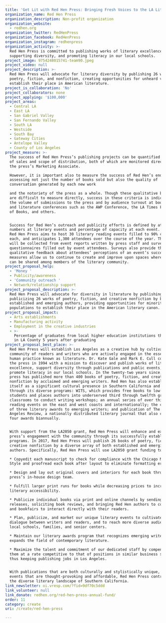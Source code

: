 ```yaml
---
title: 'Get Lit with Red Hen Press: Bringing Fresh Voices to the LA Literary Scene'
organization_name: Red Hen Press
organization_description: Non-profit organization
organization_website:
  - redhen.org
organization_twitter: RedHenPress
organization_facebook: RedHenPress
organization_instagram: redhenpress
organization_activity: >-
  Red Hen Press is committed to publishing works of literary excellence,
  supporting diversity, and promoting literacy in our local schools.
project_image: 9754248015741-team90.jpeg
project_video: null
project_description: >-
  Red Hen Press will advocate for literary diversity by publishing 26 works of
  poetry, fiction, and nonfiction, creating opportunities for unheard voices to
  establish their place in American literature.
project_is_collaboration: 'No'
project_collaborators: none
project_applying: '$100,000'
project_areas:
  - Central LA
  - East LA
  - San Gabriel Valley
  - San Fernando Valley
  - South LA
  - Westside
  - South Bay
  - Gateway Cities
  - Antelope Valley
  - County of Los Angeles
project_measure: >-
  The success of Red Hen Press’s publishing projects can be quantified by volume
  of sales and scope of distribution, both of which are monitored directly by
  the press’s Marketing Associate.

  However, it is important also to measure the success of Red Hen’s endeavors by
  assessing not just the number of books sold but also the quality of
  conversation generated by each new work

  and the notoriety of the press as a whole. Though these qualitative benchmarks
  are difficult to measure directly, success in these criteria is indicated by
  the volume of submissions to the press and by audience turnout at book fairs
  and literature conferences such as the AWP Conference, the LA Times Festival
  of Books, and others. 


  Success for Red Hen’s outreach and publicity efforts is defined by attendance
  numbers at literary events and percentage of capacity at each event. In 2017,
  Red Hen Press aims to host 30 literary reading events filled to 90% capacity
  each, and anticipates 1,300 attendees over the course of the year. This data
  will be collected from event reports written by press staff and survey
  questionnaires filled out by event attendees. Surveys also provide the press
  qualitative feedback about attendees’ perceptions of an event’s success. These
  measures allow us to continue to create and improve upon spaces where ideas
  can be shared among members of the literary community.
project_proposal_help:
  - 'Money '
  - Publicity/awareness
  - 'Community outreach '
  - Network/relationship support
project_proposal_description: >-
  Red Hen Press will advocate for diversity in literature by publishing and
  publicizing 26 works of poetry, fiction, and creative nonfiction by both
  established and emerging authors, providing opportunities for minority
  populations to establish their place in the American literary canon.
project_proposal_impact:
  - Arts establishments
  - Manufacturing activity
  - Employment in the creative industries
  - >-
    Percentage of graduates from local higher education institutions that remain
    in LA County 5 years after graduating
project_proposal_best_place: >-
  Red Hen Press will establish Los Angeles as a creative hub by cultivating a
  community of readers and writers who are actively engaged in the essential
  human practice known as literature. Dr. Kate Gale and Mark E. Cull co-founded
  the press in 1994 with a mission to discover and publish works of literary
  excellence, support diversity through publications and public events, and
  promote literacy in our local schools. In the twenty-two years since, the
  press has published more than 400 books of poetry, fiction, and creative
  nonfiction by acclaimed and emerging writers. Red Hen has also established
  itself as a significant cultural presence in Southern California and beyond
  through its diverse programs: WITS, which provides free books to low-income
  students and places authors into underserved third through twelfth grade
  classrooms to conduct writing workshops; an annual series of over thirty
  reading events on the east and west coasts and internationally; the conferral
  of three literary awards to emerging writers; and publication of The Los
  Angeles Review, a nationally distributed literary journal that also confers
  four awards biannually.


  With support from the LA2050 grant, Red Hen Press will enhance and expand the
  press’s engagement with the community through its successfully established
  programs. In 2017, Red Hen Press will publish 26 books of poetry, fiction, and
  creative nonfiction by a diverse array of both established and emerging
  authors. Specifically, Red Hen Press will use LA2050 grant funding to:

  * Copyedit each manuscript to check for compliance with the Chicago Manual of
  Style and proofread each book after layout to eliminate formatting errors.

  * Design and lay out original covers and interiors for each book through the
  press’s in-house design team.

  * Fulfill larger print runs for books while decreasing prices to increase
  literary accessibility. 

  * Publicize individual books via print and online channels by sending press
  releases, soliciting book reviews, and bringing Red Hen authors to conferences
  and bookfairs to interact directly with their readers.

  * Plan, publicize, and market our unique literary events to cultivate a
  dialogue between writers and readers, and to reach more diverse audiences in
  local schools, families, and senior centers.

  * Maintain our literary awards program that recognizes emerging writers and
  expands the field of contemporary literature. 

  * Maximize the talent and commitment of our dedicated staff by compensating
  them at a rate competitive to that of positions in similar business sectors,
  thus keeping publishing jobs in Los Angeles.


  With publications that are both culturally and stylistically unique, and
  events that are thought-provoking and affordable, Red Hen Press contributes to
  the diverse literary landscape of Southern California.
link_newsletter: oi.vresp.com/?fid=9df70c5ddd
link_volunteer: null
link_donate: redhen.org/red-hen-press-annual-fund/
order: 11
category: create
uri: /create/red-hen-press

---
```

